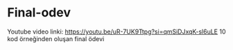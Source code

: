 # Final-odev
Youtube video linki: https://youtu.be/uR-7UK9Ttpg?si=qmSiDJxqK-sl6uLE
10 kod örneğinden oluşan final ödevi
